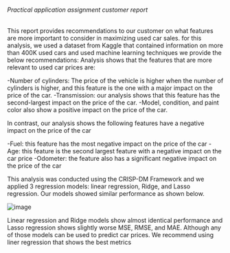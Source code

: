 ###### Practical application assignment customer report 

This report provides recommendations to our customer on what features are more important to consider in maximizing used car sales. 
for this analysis, we used a dataset from Kaggle that contained information on more than 400K used cars and used machine learning techniques we provide the below recommendations:
Analysis shows that the features that are more relevant to used car prices are:

 -Number of cylinders: The price of the vehicle is higher when the number of cylinders is higher, and this feature is the one with a major impact on the price of the car.
 -Transmission:  our analysis shows that this feature has the second-largest impact on the price of the car.
 -Model, condition, and paint color also show a positive impact on the price of the car.

In contrast, our analysis shows the following features have a negative impact on the price of the car 

 -Fuel: this feature has the most negative impact on the price of the car
 -Age: this feature is the second largest feature with a negative impact on the car price 
 -Odometer: the feature also has a significant negative impact on the price of the car

This analysis was conducted using the CRISP-DM Framework and we applied 3 regression models: linear regression, Ridge, and Lasso regression.
Our models showed similar performance as shown below.

![image](https://github.com/PedroPachucaHerrera/Practical-application-II/assets/39275405/bd8968db-13a8-40e5-94ed-810ad9e7fdc2)

 
Linear regression and Ridge models show almost identical performance and Lasso regression shows slightly worse MSE, RMSE, and MAE.
Although any of those models can be used to predict car prices. We recommend using liner regression that shows the best metrics

 
